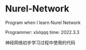 # Nurel-Network
Program when I learn Nurel Network


Programmer: xlxlqqq
time: 2022.3.3


神经网络初步学习过程中使用的代码
